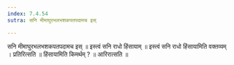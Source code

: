 ```yaml
---
index: 7.4.54
sutra: सनि मीमाघुरभलभशकपतपदामच इस्

---
```

 सनि मीमाघुरभलभशकपतपदामच इस् ॥ इस्त्वं सनि राधो हिंसायाम् ॥ इस्त्वं सनि राधो हिंसायामिति वक्तव्यम् । प्रतिरित्सति ॥ हिंसायामिति किमर्थम् ? ॥ आरिरात्सति ॥ 